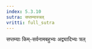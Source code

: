 ```yaml
---
index: 5.3.10
sutra: सप्तम्यास्त्रल्
vritti: full_sutra
---
```


सप्तम्याः किम्-सर्वनामबहुभ्यः अद्व्यादिभ्यः त्रल्   